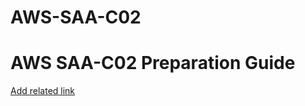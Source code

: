 # AWS-SAA-C02

AWS SAA-C02 Preparation Guide
=============================

[Add related link](http://rinat-gk.github.io/AWS-SAA-C02/index.html)

